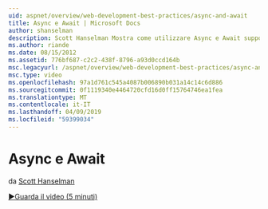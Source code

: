 ```yaml
---
uid: aspnet/overview/web-development-best-practices/async-and-await
title: Async e Await | Microsoft Docs
author: shanselman
description: Scott Hanselman Mostra come utilizzare Async e Await supporto in ASP.NET 4.5.
ms.author: riande
ms.date: 08/15/2012
ms.assetid: 776bf687-c2c2-438f-8796-a93d0ccd164b
msc.legacyurl: /aspnet/overview/web-development-best-practices/async-and-await
msc.type: video
ms.openlocfilehash: 97a1d761c545a4087b006890b031a14c14c6d886
ms.sourcegitcommit: 0f1119340e4464720cfd16d0ff15764746ea1fea
ms.translationtype: MT
ms.contentlocale: it-IT
ms.lasthandoff: 04/09/2019
ms.locfileid: "59399034"
---
```

# <a name="async-and-await"></a>Async e Await

da [Scott Hanselman](https://github.com/shanselman)

[&#9654;Guarda il video (5 minuti)](https://channel9.msdn.com/Blogs/ASP-NET-Site-Videos/async-and-await)
